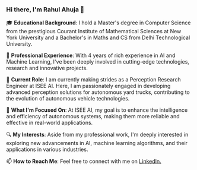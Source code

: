 ### Hi there, I'm Rahul Ahuja 👋

🎓 **Educational Background**: I hold a Master's degree in Computer Science from the prestigious Courant Institute of Mathematical Sciences at New York University and a Bachelor's in Maths and CS from Delhi Technological University. 

💼 **Professional Experience**: With 4 years of rich experience in AI and Machine Learning, I've been deeply involved in cutting-edge technologies, research and innovative projects.

🤖 **Current Role**: I am currently making strides as a Perception Research Engineer at ISEE AI. Here, I am passionately engaged in developing advanced perception solutions for autonomous yard trucks, contributing to the evolution of autonomous vehicle technologies.

🌱 **What I'm Focused On**: At ISEE AI, my goal is to enhance the intelligence and efficiency of autonomous systems, making them more reliable and effective in real-world applications.

🔍 **My Interests**: Aside from my professional work, I'm deeply interested in exploring new advancements in AI, machine learning algorithms, and their applications in various industries.

📫 **How to Reach Me**: Feel free to connect with me on [LinkedIn.](https://www.linkedin.com/in/rahulahuja123/)
<!--
**rahuja123/rahuja123** is a ✨ _special_ ✨ repository because its `README.md` (this file) appears on your GitHub profile.

Here are some ideas to get you started:

- 🔭 I’m currently working on ...
- 🌱 I’m currently learning ...
- 👯 I’m looking to collaborate on ...
- 🤔 I’m looking for help with ...
- 💬 Ask me about ...
- 📫 How to reach me: ...
- 😄 Pronouns: ...
- ⚡ Fun fact: ...
-->
